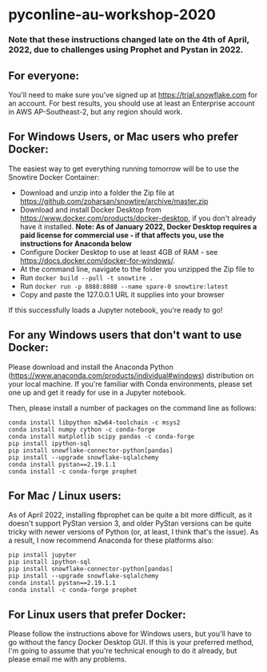 # pyconline-au-workshop-2020

### Note that these instructions changed late on the 4th of April, 2022, due to challenges using Prophet and Pystan in 2022. 

## For everyone:

You'll need to make sure you've signed up at https://trial.snowflake.com for an account. For best results, you should use at least an Enterprise account in AWS AP-Southeast-2, but any region should work.

## For Windows Users, or Mac users who prefer Docker:

The easiest way to get everything running tomorrow will be to use the Snowtire Docker Container:
- Download and unzip into a folder the Zip file at https://github.com/zoharsan/snowtire/archive/master.zip
- Download and install Docker Desktop from https://www.docker.com/products/docker-desktop, if you don't already have it installed. **Note: As of January 2022, Docker Desktop requires a paid license for commercial use - if that affects you, use the instructions for Anaconda below**
- Configure Docker Desktop to use at least 4GB of RAM - see https://docs.docker.com/docker-for-windows/.
- At the command line, navigate to the folder you unzipped the Zip file to
- Run `docker build --pull -t snowtire .`
- Run `docker run -p 8888:8888 --name spare-0 snowtire:latest`
- Copy and paste the 127.0.0.1 URL it supplies into your browser

If this successfully loads a Jupyter notebook, you're ready to go!

## For any Windows users that don't want to use Docker:

Please download and install the Anaconda Python (https://www.anaconda.com/products/individual#windows) distribution on your local machine. If you're familiar with Conda environments, please set one up and get it ready for use in a Jupyter notebook. 

Then, please install a number of packages on the command line as follows:
```
conda install libpython m2w64-toolchain -c msys2
conda install numpy cython -c conda-forge
conda install matplotlib scipy pandas -c conda-forge
pip install ipython-sql
pip install snowflake-connector-python[pandas]
pip install --upgrade snowflake-sqlalchemy
conda install pystan==2.19.1.1
conda install -c conda-forge prophet
```

## For Mac / Linux users:
As of April 2022, installing fbprophet can be quite a bit more difficult, as it doesn't support PyStan version 3, and older PyStan versions can be quite tricky with newer versions of Python (or, at least, I think that's the issue). As a result, I now recommend Anaconda for these platforms also:
```
pip install jupyter
pip install ipython-sql
pip install snowflake-connector-python[pandas]
pip install --upgrade snowflake-sqlalchemy
conda install pystan==2.19.1.1
conda install -c conda-forge prophet
```

## For Linux users that prefer Docker:
Please follow the instructions above for Windows users, but you'll have to go without the fancy Docker Desktop GUI. If this is your preferred method, I'm going to assume that you're technical enough to do it already, but please email me with any problems.
